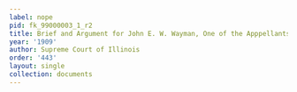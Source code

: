 ```yaml
---
label: nope
pid: fk_99000003_1_r2
title: Brief and Argument for John E. W. Wayman, One of the Apppellants
year: '1909'
author: Supreme Court of Illinois
order: '443'
layout: single
collection: documents
---
```

